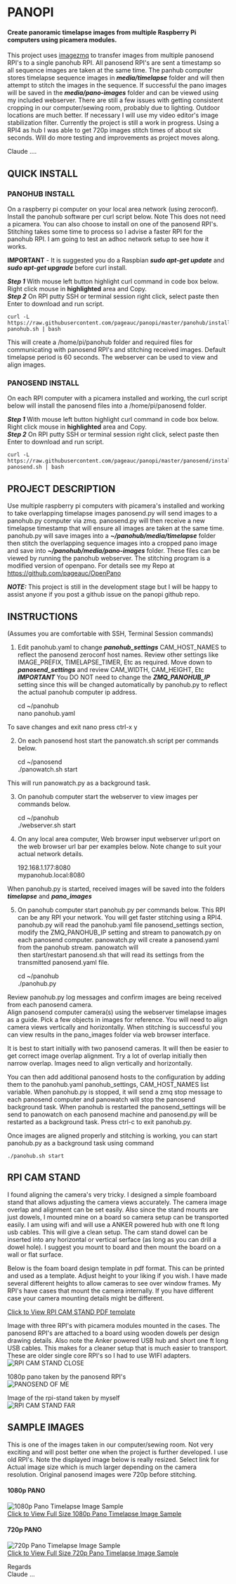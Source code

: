 # PANOPI
#### Create panoramic timelapse images from multiple Raspberry Pi computers using picamera modules.

This project uses [imagezmq](https://github.com/jeffbass/imagezmq) to transfer images from multiple panosend RPI's to a single panohub RPI. 
All panosend RPI's are sent a timestamp so all sequence images are taken at the same time. The panhub computer
stores timelapse sequence images in ***media/timelapse*** folder and will then attempt to stitch the images in the sequence.
If successful the pano images will be saved in the ***media/pano-images*** folder and can be viewed using my included webserver.  There
are still a few issues with getting consistent cropping in our computer/sewing room, probably due to lighting. 
Outdoor locations are much better. If necessary I will use my video editor's image stabilization filter. 
Currently the project is still a work in progress. Using a RPI4 as hub I was able to get 720p images stitch times of about six seconds.
Will do more testing and improvements as project moves along.

Claude ....

## QUICK INSTALL

### PANOHUB INSTALL
On a raspberry pi computer on your local area network (using zeroconf). Install the panohub software per curl
script below.  Note This does not need a picamera.  You can also choose to install on one of the
panosend RPI's. Stitching takes some time to process so I advise a faster RPI for the panohub RPI.  I am going
to test an adhoc network setup to see how it works.

**IMPORTANT** - It is suggested you do a Raspbian ***sudo apt-get update*** and ***sudo apt-get upgrade***
before curl install.

***Step 1*** With mouse left button highlight curl command in code box below. Right click mouse in **highlighted** area and Copy.    
***Step 2*** On RPI putty SSH or terminal session right click, select paste then Enter to download and run script.

    curl -L https://raw.githubusercontent.com/pageauc/panopi/master/panohub/install-panohub.sh | bash

This will create a /home/pi/panohub folder and required files for communicating with panosend RPI's and 
stitching received images.  Default timelapse period is 60 seconds.  The webserver can be used to
view and align images.  

### PANOSEND INSTALL
On each RPI computer with a picamera installed and working, the curl script below will install the panosend files
into a /home/pi/panosend folder.

***Step 1*** With mouse left button highlight curl command in code box below. Right click mouse in **highlighted** area and Copy.    
***Step 2*** On RPI putty SSH or terminal session right click, select paste then Enter to download and run script.

    curl -L https://raw.githubusercontent.com/pageauc/panopi/master/panosend/install-panosend.sh | bash

## PROJECT DESCRIPTION

Use multiple raspberry pi computers with picamera's installed and working to take overlapping timelapse images
panosend.py will send images to a panohub.py computer via zmq. panosend.py will then receive a new timelapse timestamp
that will ensure all images are taken at the same time. panohub.py will save images into
a ***~/panohub/media/timelapse*** folder then stitch the overlapping sequence images into a cropped pano image and save
into ***~/panohub/media/pano-images*** folder.  These files can be viewed by running the panohub webserver.
The stitching program is a modified version of openpano.  For details see my Repo at https://github.com/pageauc/OpenPano

***NOTE:***  This project is still in the development stage but I will be happy to assist anyone
if you post a github issue on the panopi github repo.

## INSTRUCTIONS 
(Assumes you are comfortable with SSH, Terminal Session commands)

1. Edit panohub.yaml to change ***panohub_settings*** CAM_HOST_NAMES to reflect the panosend zeroconf host names.
Review other settings like IMAGE_PREFIX, TIMELAPSE_TIMER, Etc as required. 
Move down to ***panosend_settings*** and review CAM_WIDTH, CAM_HEIGHT, Etc
***IMPORTANT*** You DO NOT need to change the ***ZMQ_PANOHUB_IP*** setting since this will
be changed automatically by panohub.py to reflect the actual panohub computer ip address.    
  
    cd ~/panohub    
    nano panohub.yaml

To save changes and exit nano press ctrl-x y     

2. On each panosend host start the panowatch.sh script per commands below.       

    cd ~/panosend    
    ./panowatch.sh start  

This will run panowatch.py as a background task.

3. On panohub computer start the webserver to view images per commands below.    

    cd ~/panohub    
    ./webserver.sh start

4. On any local area computer, Web browser input webserver url:port on the web browser
url bar per examples below.  Note change to suit your actual network details.    

    192.168.1.177:8080    
    mypanohub.local:8080

When panohub.py is started, received images will be saved into the folders ***timelapse*** and ***pano_images***
    
5. On panohub computer start panohub.py per commands below. This RPI can be any RPI your network.
You will get faster stitching using a RPI4. panohub.py will read the panohub.yaml file panosend_settings
section, modify the ZMQ_PANOHUB_IP setting and stream to panowatch.py on each panosend computer.
panowatch.py will create a panosend.yaml from the panohub stream. panowatch will  
then start/restart panosend.sh that will read its settings from the transmitted panosend.yaml file.       

    cd ~/panohub    
    ./panohub.py

Review panohub.py log messages and confirm images are being received from each panosend camera.     
Align panosend computer camera(s) using the webserver timelapse images as a guide. Pick a
few objects in images for reference. You will need to align camera views vertically and horizontally.
When stitching is successful you can view results in the pano_images folder via web browser interface.
 
It is best to start initially with two panosend cameras. It will then be easier to get 
correct image overlap alignment. Try a lot of overlap initially then narrow overlap.
Images need to align vertically and horizontally.

You can then add additional panosend hosts to the configuration by
adding them to the panohub.yaml panohub_settings, CAM_HOST_NAMES list variable.
When panohub.py is stopped, it will send a zmq stop message to each panosend computer and panowatch will
stop the panosend background task. When panohub is restarted the panosend_settings will be send to panowatch
on each panosend machine and panosend.py will be restarted as a background task.
Press ctrl-c to exit panohub.py.

Once images are aligned properly and stitching is working, you can start panohub.py 
as a background task using command 

    ./panohub.sh start  

## RPI CAM STAND 
I found aligning the camera's very tricky.  I designed a simple foamboard stand that allows adjusting the
camera views accurately. The camera image overlap and alignment can be set easily.  Also since the stand
mounts are just dowels, I mounted mine on a board so camera setup can be transported easily.  I am using wifi
and will use a ANKER powered hub with one ft long usb cables. This will give a clean setup. The cam stand
dowel can be inserted into any horizontal or vertical serface (as long as you can drill a dowel hole). I suggest
you mount to board and then mount the board on a wall or flat surface.

Below is the foam board design template in pdf format. This can be printed and used as a template. Adjust height to your liking
if you wish.  I have made several different heights to allow cameras to see over window frames.  My RPI's have cases that mount the
 camera internally. If you have different case your camera mounting details might be different.

[Click to View RPI CAM STAND PDF template](https://github.com/pageauc/panopi/blob/master/rpi-stand.pdf)    

Image with three RPI's with picamera modules mounted in the cases. The panosend RPI's are attached to a board using wooden dowels per design drawing details. 
Also note the Anker powered USB hub and short one ft long USB cables. This makes for a cleaner setup that is much easier to transport.
These are older single core RPI's so I had to use WIFI adapters.    
![RPI CAM STAND CLOSE](https://github.com/pageauc/panopi/blob/master/rpi-stand-1.jpg)


1080p pano taken by the panosend RPI's        
![PANOSEND OF ME](https://github.com/pageauc/panopi/blob/master/pano-tl-1130_1080.jpg)    

Image of the rpi-stand taken by myself    
![RPI CAM STAND FAR](https://github.com/pageauc/panopi/blob/master/rpi-stand-2.jpg)    


## SAMPLE IMAGES
This is one of the images taken in our computer/sewing room.  Not very exciting and will post better one
when the project is further developed.  I use old RPI's.  Note the displayed image below is really resized.
Select link for Actual image size which is much larger depending on the camera resolution.
Original panosend images were 720p before stitching.

#### 1080p PANO
![1080p Pano Timelapse Image Sample](https://github.com/pageauc/panopi/blob/master/pano-tl-1130_1080.jpg)    
[Click to View Full Size 1080p Pano Timelapse Image Sample](https://github.com/pageauc/panopi/blob/master/pano-tl-1130_1080.jpg)  

#### 720p PANO  
![720p Pano Timelapse Image Sample](https://github.com/pageauc/panopi/blob/master/pano-tl-1145-720.jpg)    
[Click to View Full Size 720p Pano Timelapse Image Sample](https://github.com/pageauc/panopi/blob/master/pano-tl-1145-720.jpg)

Regards    
Claude ...
